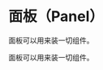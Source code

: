 # 面板（Panel）

面板可以用来装一切组件。

<Demo name="Panel" />

<Notice type="info" content="在 Panel 中的 Panel 默认拥有更小的圆角。" />

面板可以用来装一切组件。
